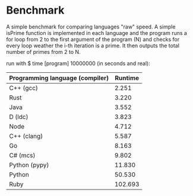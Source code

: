 # Benchmark
A simple benchmark for comparing languages "raw" speed. A simple isPrime
function is implemented in each language and the program runs a for loop from 2
to the first argument of the program (N) and checks for every loop weather the
i-th iteration is a prime. It then outputs the total number of primes from 2 to
N.

run with $ time [program] 10000000 (in seconds and real):

Programming language (compiler) | Runtime 
------------------------------- | --------
C++ (gcc)           				  | 2.251
Rust                				  | 3.220
Java                				  | 3.552
D (ldc)             				  | 3.823
Node                				  | 4.712
C++ (clang)         				  | 5.587
Go                  				  | 8.163
C# (mcs)            				  | 9.802
Python (pypy)       				  | 11.830
Python              				  | 50.530
Ruby                				  | 102.693
